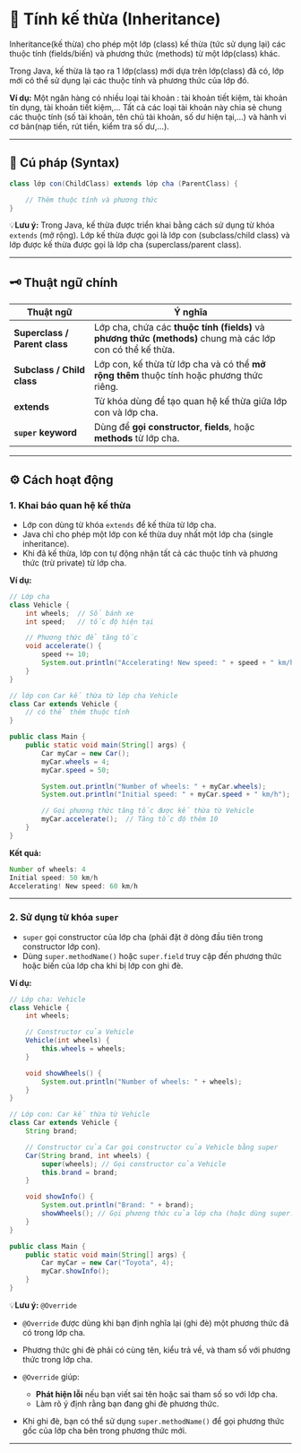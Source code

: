 # 🧬 Tính kế thừa (Inheritance)
Inheritance(kế thừa) cho phép một lớp (class) kế thừa (tức sử dụng lại) các thuộc tính (fields/biến) và phương thức (methods) từ một lớp(class) khác.

Trong Java, kế thừa là tạo ra 1 lớp(class) mới dựa trên lớp(class) đã có, lớp mới có thể sử dụng lại các thuộc tính và phương thức của lớp đó.

**Ví dụ:**
Một ngân hàng có nhiều loại tài khoản : tài khoản tiết kiệm, tài khoản tín dụng, tài khoản tiết kiệm,...
Tất cả các loại tài khoản này chia sẻ chung các thuộc tính (số tài khoản, tên chủ tài khoản, số dư hiện tại,...) và hành vi cơ bản(nạp tiền, rút tiền, kiểm tra số dư,...).

---
## 📝 Cú pháp (Syntax)
```java
class lớp con(ChildClass) extends lớp cha (ParentClass) {  

    // Thêm thuộc tính và phương thức 
}
```
💡**Lưu ý:** 
Trong Java, kế thừa được triển khai bằng cách sử dụng từ khóa `extends` (mở rộng). Lớp kế thừa được gọi là lớp con (subclass/child class) và lớp được kế thừa được gọi là lớp cha (superclass/parent class).

---

## 🗝 Thuật ngữ chính 
| Thuật ngữ                | Ý nghĩa |
|-----------------------------|------------|
| **Superclass / Parent class** | Lớp cha, chứa các **thuộc tính (fields)** và **phương thức (methods)** chung mà các lớp con có thể kế thừa. |
| **Subclass / Child class**   | Lớp con, kế thừa từ lớp cha và có thể **mở rộng thêm** thuộc tính hoặc phương thức riêng. |
| **extends**                  | Từ khóa dùng để tạo quan hệ kế thừa giữa lớp con và lớp cha. |
| **`super` keyword**          | Dùng để **gọi constructor**, **fields**, hoặc **methods** từ lớp cha. |

---
## ⚙️ Cách hoạt động 
### 1. Khai báo quan hệ kế thừa
- Lớp con dùng từ khóa `extends` để kế thừa từ lớp cha.
- Java chỉ cho phép một lớp con kế thừa duy nhất một lớp cha (single inheritance).
- Khi đã kế thừa, lớp con tự động nhận tất cả các thuộc tính và phương thức (trừ private) từ lớp cha.

**Ví dụ:**
```java
// Lớp cha
class Vehicle {
    int wheels;  // Số bánh xe
    int speed;   // tốc độ hiện tại

    // Phương thức để tăng tốc
    void accelerate() {
        speed += 10;
        System.out.println("Accelerating! New speed: " + speed + " km/h");
    }
}

// lớp con Car kế thừa từ lớp cha Vehicle
class Car extends Vehicle {
    // có thể thêm thuộc tính 
}

public class Main {
    public static void main(String[] args) {
        Car myCar = new Car();
        myCar.wheels = 4;
        myCar.speed = 50;

        System.out.println("Number of wheels: " + myCar.wheels);
        System.out.println("Initial speed: " + myCar.speed + " km/h");

        // Gọi phương thức tăng tốc được kế thừa từ Vehicle
        myCar.accelerate();  // Tăng tốc độ thêm 10
    }
}
```

**Kết quả:**
```java
Number of wheels: 4
Initial speed: 50 km/h
Accelerating! New speed: 60 km/h
``` 
---
### 2. Sử dụng từ khóa `super`
- `super` gọi constructor của lớp cha (phải đặt ở dòng đầu tiên trong constructor lớp con).
- Dùng `super.methodName()` hoặc `super.field` truy cập đến phương thức hoặc biến của lớp cha khi bị lớp con ghi đè.

**Ví dụ:**
```java
// Lớp cha: Vehicle
class Vehicle {
    int wheels;

    // Constructor của Vehicle
    Vehicle(int wheels) {
        this.wheels = wheels;
    }

    void showWheels() {
        System.out.println("Number of wheels: " + wheels);
    }
}

// Lớp con: Car kế thừa từ Vehicle
class Car extends Vehicle {
    String brand;

    // Constructor của Car gọi constructor của Vehicle bằng super
    Car(String brand, int wheels) {
        super(wheels); // Gọi constructor của Vehicle
        this.brand = brand;
    }

    void showInfo() {
        System.out.println("Brand: " + brand);
        showWheels(); // Gọi phương thức của lớp cha (hoặc dùng super.showWheels())
    }
}

public class Main {
    public static void main(String[] args) {
        Car myCar = new Car("Toyota", 4);
        myCar.showInfo();
    }
}
```

💡**Lưu ý:**  `@Override`

- `@Override` được dùng khi bạn định nghĩa lại (ghi đè) một phương thức đã có trong lớp cha.
- Phương thức ghi đè phải có cùng tên, kiểu trả về, và tham số với phương thức trong lớp cha.
- `@Override` giúp:
    - **Phát hiện lỗi** nếu bạn viết sai tên hoặc sai tham số so với lớp cha.
    - Làm rõ ý định rằng bạn đang ghi đè phương thức.

- Khi ghi đè, bạn có thể sử dụng `super.methodName()` để gọi phương thức gốc của lớp cha bên trong phương thức mới.

---